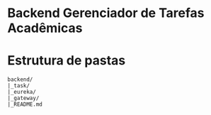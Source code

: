# Backend Gerenciador de Tarefas Acadêmicas

# Estrutura de pastas

```
backend/
|_task/
|_eureka/
|_gateway/
|_README.md

```